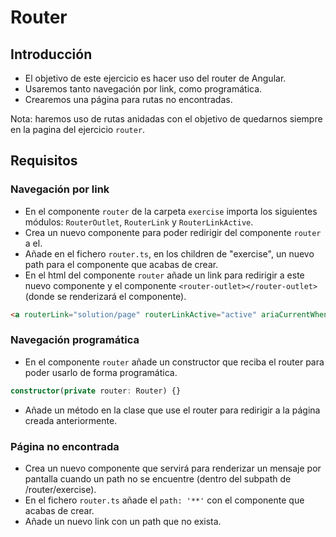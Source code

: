 # Router

## Introducción

- El objetivo de este ejercicio es hacer uso del router de Angular.
- Usaremos tanto navegación por link, como programática.
- Crearemos una página para rutas no encontradas.

Nota: haremos uso de rutas anidadas con el objetivo de quedarnos siempre en la pagina del ejercicio `router`.

## Requisitos

### Navegación por link

- En el componente `router` de la carpeta `exercise` importa los siguientes módulos: `RouterOutlet`, `RouterLink` y `RouterLinkActive`.
- Crea un nuevo componente para poder redirigir del componente `router` a el.
- Añade en el fichero `router.ts`, en los children de "exercise", un nuevo path para el componente que acabas de crear.
- En el html del componente `router` añade un link para redirigir a este nuevo componente y el componente `<router-outlet></router-outlet>` (donde se renderizará el componente).

```html
<a routerLink="solution/page" routerLinkActive="active" ariaCurrentWhenActive="page">Solution Page Link</a>
```

### Navegación programática

- En el componente `router` añade un constructor que reciba el router para poder usarlo de forma programática.

```typescript
constructor(private router: Router) {}
```

- Añade un método en la clase que use el router para redirigir a la página creada anteriormente.

### Página no encontrada

- Crea un nuevo componente que servirá para renderizar un mensaje por pantalla cuando un path no se encuentre (dentro del subpath de /router/exercise).
- En el fichero `router.ts` añade el `path: '**'` con el componente que acabas de crear.
- Añade un nuevo link con un path que no exista.
